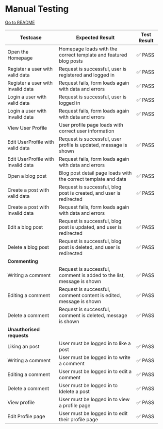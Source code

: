 # Manual Testing

[Go to README](README.md)

| Testcase                          | Expected Result                                                       | Test Result |
|-----------------------------------|-----------------------------------------------------------------------|-------------|
| Open the Homepage                 | Homepage loads with the correct template and featured blog posts      | ✅ PASS          |
| Register a user with valid data   | Request is successful, user is registered and logged in               | ✅ PASS          |
| Register a user with invalid data | Request fails, form loads again with data and errors                  | ✅ PASS          |
| Login a user with valid data      | Request is successful, user is logged in                              | ✅ PASS          |
| Login a user with invalid data    | Request fails, form loads again with data and errors                  | ✅ PASS          |
| View User Profile                 | User profile page loads with correct user information                 |                   |
| Edit UserProfile with valid data  | Request is successful, user profile is updated, message is shown      | ✅ PASS          |
| Edit UserProfile with invalid data| Request fails, form loads again with data and errors                  |                   |
| Open a blog post                  | Blog post detail page loads with the correct template and data        | ✅ PASS          |
| Create a post with valid data     | Request is successful, blog post is created, and user is redirected   | ✅ PASS          |
| Create a post with invalid data   | Request fails, form loads again with data and errors                  |                  |
| Edit a blog post                  | Request is successful, blog post is updated, and user is redirected   | ✅ PASS          |
| Delete a blog post                | Request is successful, blog post is deleted, and user is redirected   | ✅ PASS          |
| **Commenting**                    |                                                                       |                   |
| Writing a comment                 | Request is successful, comment is added to the list, message is shown | ✅ PASS          |
| Editing a comment                 | Request is successful, comment content is edited, message is shown    | ✅ PASS          |
| Delete a comment                  | Request is successful, comment is deleted, message is shown           | ✅ PASS          |
| **Unauthorised requests**         |                                                                       |                   |
| Liking an post                    | User must be logged in to like a post                                 | ✅ PASS          |
| Writing a comment                 | User must be logged in to write a comment                             | ✅ PASS          |
| Editing a comment                 | User must be logged in to edit a comment                              | ✅ PASS          |
| Delete a comment                  | User must be logged in to ldelete a post                              | ✅ PASS          |
| View profile                      | User must be logged in to view a profile page                         | ✅ PASS          |
| Edit Profile page                 | User must be logged in to edit their profile page                     | ✅ PASS          |